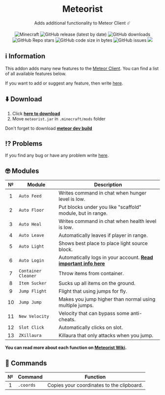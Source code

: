 <div align="center">
  <h1>Meteorist</h1>
  <p>Adds additional functionality to Meteor Client ☄️</p>
  <img alt="Minecraft" src="https://img.shields.io/badge/Minecraft-1.19.2-blue?logo=hackthebox&logoColor=white">
  <img alt="GitHub release (latest by date)" src="https://img.shields.io/github/v/release/Zgoly/Meteorist?color=green&logo=verizon&logoColor=white">
  <img alt="GitHub downloads" src="https://img.shields.io/github/downloads/Zgoly/Meteorist/total?color=purple&logo=github">
  <img alt="GitHub Repo stars" src="https://img.shields.io/github/stars/zgoly/meteorist?color=gold&logo=apachespark&logoColor=white">
  <img alt="GitHub code size in bytes" src="https://img.shields.io/github/languages/code-size/zgoly/meteorist?style=flat">
  <img alt="GitHub issues" src="https://img.shields.io/github/issues/zgoly/meteorist?style=flat">
  <img src="https://img.shields.io/badge/Tacos-Tasty-blue">
</div>

## ℹ️ Information
This addon adds many new features to the [Meteor Client](https://meteorclient.com/). You can find a list of all available features below.

If you want to add or suggest any feature, then write [here](https://github.com/Zgoly/Meteorist/issues/new?assignees=&labels=enhancement&template=feature_request.yml&title=%5BSuggestion%5D+).

## ⬇️ Download
1. Click **[here to download](https://github.com/zgoly/meteorist/releases/latest/download/meteorist.jar)**
2. Move `meteorist.jar` in `.minecraft/mods` folder

Don't forget to download **[meteor dev build](https://meteorclient.com/download?devBuild=latest)**

## ⁉️ Problems
If you find any bug or have any problem write [here](https://github.com/Zgoly/Meteorist/issues/new?assignees=&labels=bug&template=bug.yml&title=%5BBug%5D+).

## 🤓 Modules
|№|Module|Description|
|:----:|--|--|
|1|`Auto Feed`|Writes command in chat when hunger level is low.|
|2|`Auto Floor`|Put blocks under you like "scaffold" module, but in range.|
|3|`Auto Heal`|Writes command in chat when health level is low.|
|4|`Auto Leave`|Automatically leaves if player in range.|
|5|`Auto Light`|Shows best place to place light source block.|
|6|`Auto Login`|Automatically logs in your account. **[Read important info here](https://github.com/Zgoly/Meteorist/wiki/Meteorist-wiki#auto-login)**|
|7|`Container Cleaner`|Throw items from container.|
|8|`Item Sucker`|Sucks up all items on the ground.|
|9|`Jump Flight`|Flight that using jumps for fly.|
|10|`Jump Jump`|Makes you jump higher than normal using multiple jumps.|
|11|`New Velocity`|Velocity that can bypass some anti-cheats.|
|12|`Slot Click`|Automatically clicks on slot.|
|13|`ZKillaura`|Killaura that only attacks when you jump.|

**You can read more about each function on [Meteorist Wiki](https://github.com/Zgoly/Meteorist/wiki/Meteorist-Wiki).**

## 📄 Commands
|№|Command|Function|
|:----:|--|--|
|1|`.coords`|Copies your coordinates to the clipboard.|
